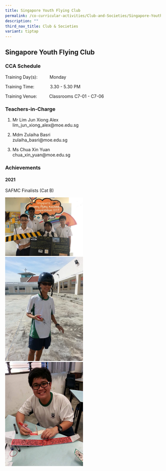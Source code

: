 ```yaml
---
title: Singapore Youth Flying Club
permalink: /co-curricular-activities/Club-and-Societies/Singapore-Youth-Flying-Club/
description: ""
third_nav_title: Club & Societies
variant: tiptap
---
```

<h2>Singapore Youth Flying Club</h2><h3>CCA Schedule</h3><p>Training Day(s):&nbsp; &nbsp; &nbsp; &nbsp; &nbsp; Monday</p><p>Training Time:&nbsp; &nbsp; &nbsp; &nbsp; &nbsp; &nbsp; &nbsp;3.30 - 5.30 PM</p><p>Training Venue:&nbsp; &nbsp; &nbsp; &nbsp; &nbsp; Classrooms C7-01 - C7-06</p><h3>Teachers-in-Charge</h3><ol data-tight="true" class="tight"><li><p>Mr Lim Jun Xiong Alex<br>lim_jun_xiong_alex@moe.edu.sg</p></li><li><p>Mdm Zulaiha Basri<br>zulaiha_basri@moe.edu.sg</p></li><li><p>Ms Chua Xin Yuan<br>chua_xin_yuan@moe.edu.sg</p></li></ol><h3>Achievements</h3><h4>2021&nbsp;</h4><p>SAFMC Finalists (Cat B)</p><div class="isomer-image-wrapper"><img style="width:50%" height="auto" width="100%" src="/images/2017-04-11-PHOTO-00000079.jpg"></div><div class="isomer-image-wrapper"><img style="width:50%" height="auto" width="100%" src="/images/10402550_10152203775338589_3008603238557385093_n.jpg"></div><div class="isomer-image-wrapper"><img style="width:50%" height="auto" width="100%" src="/images/10302169_10152203766533589_3163760823435961257_n.jpg"></div><p></p>